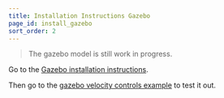 ```yaml
---
title: Installation Instructions Gazebo
page_id: install_gazebo
sort_order: 2
---
```


> The gazebo model is still work in progress. 

Go to the [Gazebo installation instructions](https://ignitionrobotics.org/docs/harmonic/install). 

Then go to the [gazebo velocity controls example](/docs/user_guides/gazebo_velocity_control.md) to test it out.
